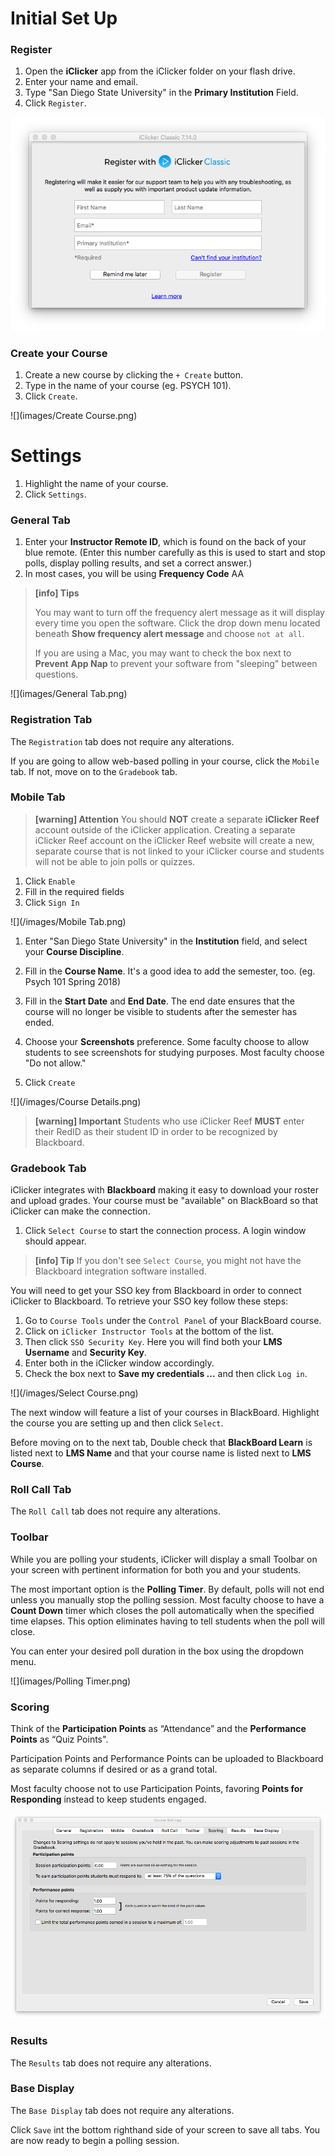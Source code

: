 # Initial Set Up

### Register

1. Open the **iClicker** app from the iClicker folder on your flash drive.
2. Enter your name and email.
3. Type "San Diego State University" in the **Primary Institution** Field.
4. Click `Register`.

![](images/Register.png)

### Create your Course

1. Create a new course by clicking the `+ Create` button.
2. Type in the name of your course (eg. PSYCH 101).
3. Click `Create`.

![](images/Create Course.png)

# Settings

1. Highlight the name of your course.
2. Click `Settings`.

### General Tab

1. Enter your **Instructor Remote ID**, which is found on the back of your blue remote. \(Enter this number carefully as this is used to start and stop polls, display polling results, and set a correct answer.\)
2. In most cases, you will be using **Frequency Code** AA

> **[info] Tips**
>
> You may want to turn off the frequency alert message as it will display
> every time you open the software. Click the drop down menu located 
> beneath **Show frequency alert message** and choose `not at all`.
>
> If you are using a Mac, you may want to check the box next to **Prevent** 
> **App Nap** to prevent your software from "sleeping" between questions.

![](images/General Tab.png)

### Registration Tab

The `Registration` tab does not require any alterations.

If you are going to allow web-based polling in your course, click the `Mobile` tab. If not, move on to the `Gradebook` tab.

### Mobile Tab

> **[warning] Attention**
> You should **NOT** create a separate **iClicker Reef** account outside of the
> iClicker application. Creating a separate iClicker Reef account on the 
> iClicker Reef website will create a new, separate course that is not linked 
> to your iClicker course and students will not be able to join polls or quizzes.

1. Click `Enable`
2. Fill in the required fields
3. Click `Sign In`

![](/images/Mobile Tab.png)

1. Enter "San Diego State University" in the **Institution** field, and select your **Course Discipline**.

2. Fill in the **Course Name**. It's a good idea to add the semester, too. (eg. Psych 101 Spring 2018)

3. Fill in the **Start Date** and **End Date**. The end date ensures that the course will no longer be visible to students after the semester has ended.

4. Choose your **Screenshots** preference. Some faculty choose to allow students to see screenshots for studying purposes. Most faculty choose "Do not allow."

5. Click `Create`

![](/images/Course Details.png)

> **[warning] Important**
> Students who use iClicker Reef **MUST** enter their RedID 
> as their student ID in order to be recognized by Blackboard.

### Gradebook Tab

iClicker integrates with **Blackboard** making it easy to download your roster and upload grades. Your course must be "available" on BlackBoard so that iClicker can make the connection.

1. Click `Select Course` to start the connection process. A login window should appear.

> **[info] Tip**
> If you don't see `Select Course`, you might not 
> have the Blackboard integration software installed.

You will need to get your SSO key from Blackboard in order to connect iClicker to Blackboard. To retrieve your SSO key follow these steps:

1. Go to `Course Tools` under the `Control Panel` of your BlackBoard course.
2. Click on `iClicker Instructor Tools` at the bottom of the list. 
3. Then click `SSO Security Key`. Here you will find both your **LMS Username** and **Security Key**. 
4. Enter both in the iClicker window accordingly.
5. Check the box next to **Save my credentials ...** and then click `Log in`.

![](/images/Select Course.png)

The next window will feature a list of your courses in BlackBoard. Highlight the course you are setting up and then click `Select`.

Before moving on to the next tab, Double check that **BlackBoard Learn** is listed next to **LMS Name** and that your course name is listed next to **LMS Course**.

### Roll Call Tab

The `Roll Call` tab does not require any alterations.

### Toolbar

While you are polling your students, iClicker will display a small Toolbar on your screen with pertinent information for both you and your students.

The most important option is the **Polling Timer**. By default, polls will not end unless you manually stop the polling session. Most faculty choose to have a **Count Down** timer which closes the poll automatically when the specified time elapses. This option eliminates having to tell students when the poll will close.

You can enter your desired poll duration in the box using the dropdown menu.

![](images/Polling Timer.png)

### Scoring

Think of the **Participation Points** as “Attendance” and the **Performance Points** as “Quiz Points".

Participation Points and Performance Points can be uploaded to Blackboard as separate columns if desired or as a grand total.

Most faculty choose not to use Participation Points, favoring **Points for Responding** instead to keep students engaged.

![](/images/Scoring.png)

### Results

The `Results` tab does not require any alterations.

### Base Display

The `Base Display` tab does not require any alterations.

Click `Save` int the bottom righthand side of your screen to save all tabs. You are now ready to begin a polling session.

